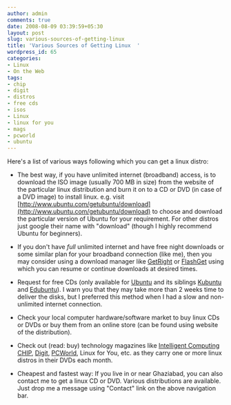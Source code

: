 ```yaml
---
author: admin
comments: true
date: 2008-08-09 03:39:59+05:30
layout: post
slug: various-sources-of-getting-linux
title: 'Various Sources of Getting Linux  '
wordpress_id: 65
categories:
- Linux
- On the Web
tags:
- chip
- digit
- distros
- free cds
- isos
- Linux
- linux for you
- mags
- pcworld
- ubuntu
---
```




Here's a list of various ways following which you can get a linux distro:



	
  * The best way, if you have unlimited internet (broadband) access, is to download the ISO image (usually 700 MB in size) from the website of the particular linux distribution and burn it on to a CD or DVD (in case of a DVD image) to install linux. e.g. visit [http://www.ubuntu.com/getubuntu/download](http://www.ubuntu.com/getubuntu/download) to choose and download the particular version of Ubuntu for your requirement. For other distros just google their name with "download" (though I highly recommend Ubuntu for beginners).

	
  * If you don't have _full_ unlimited internet and have free night downloads or some similar plan for your broadband connection (like me), then you may consider using a download manager like [GetRight](http://getright.com/get.html) or [FlashGet](http://www.flashget.com/download.htm) using which you can resume or continue downloads at desired times.

	
  * Request for free CDs (only available for [Ubuntu](http://shipit.ubuntu.com/) and its siblings [Kubuntu](http://shipit.kubuntu.org/) and [Edubuntu](http://shipit.edubuntu.org/)). I warn you that they may take more than 2 weeks time to deliver the disks, but I preferred this method when I had a slow and non-unlimited internet connection.

	
  * Check your local computer hardware/software market to buy linux CDs or DVDs or buy them from an online store (can be found using website of the distribution).

	
  * Check out (read: buy) technology magazines like [Intelligent Computing CHIP](http://www.chip.in/), [Digit](http://www.thinkdigit.com/), [PCWorld](http://www.pcworld.in/), Linux for You, etc. as they carry one or more linux distros in their DVDs each month.

	
  * Cheapest and fastest way: If you live in or near Ghaziabad, you can also contact me to get a linux CD or DVD. Various distributions are available. Just drop me a message using "Contact" link on the above navigation bar.



